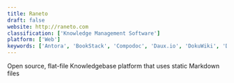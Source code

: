 ```yaml
---
title: Raneto
draft: false 
website: http://raneto.com
classification: ['Knowledge Management Software']
platform: ['Web']
keywords: ['Antora', 'BookStack', 'Compodoc', 'Daux.io', 'DokuWiki', 'Doxygen', 'GitBook', 'HowHive', 'Jama Connect', 'MediaWiki', 'NDoc', 'Presidium', 'ReadMe', 'Slate API Docs Generator', 'Stample', 'TiddlyWiki', 'Wiki.js', 'Wikitten', 'XWiki', 'openKB', 'phpDocumentor 2', 'swagger.io']
---
```

Open source, flat-file Knowledgebase platform that uses static Markdown files